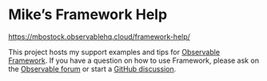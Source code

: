 # Mike’s Framework Help

https://mbostock.observablehq.cloud/framework-help/

This project hosts my support examples and tips for [Observable Framework](https://observablehq.com/framework/). If you have a question on how to use Framework, please ask on the [Observable forum](https://talk.observablehq.com/latest) or start a [GitHub discussion](https://github.com/observablehq/framework/discussions).
